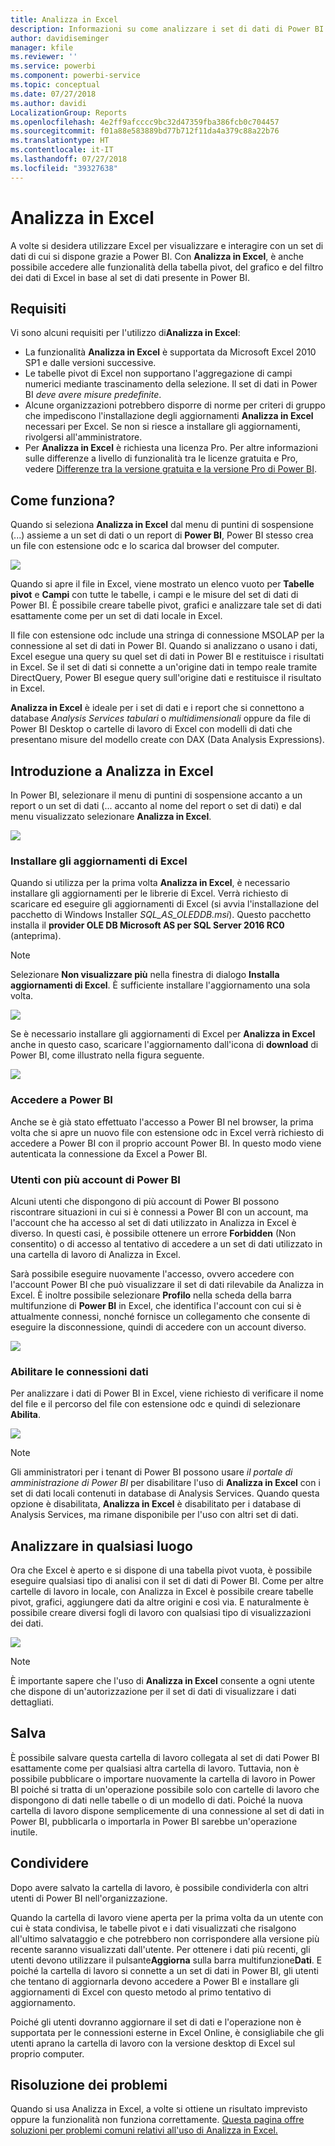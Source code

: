 ```yaml
---
title: Analizza in Excel
description: Informazioni su come analizzare i set di dati di Power BI in Excel
author: davidiseminger
manager: kfile
ms.reviewer: ''
ms.service: powerbi
ms.component: powerbi-service
ms.topic: conceptual
ms.date: 07/27/2018
ms.author: davidi
LocalizationGroup: Reports
ms.openlocfilehash: 4e2ff9afcccc9bc32d47359fba386fcb0c704457
ms.sourcegitcommit: f01a88e583889bd77b712f11da4a379c88a22b76
ms.translationtype: HT
ms.contentlocale: it-IT
ms.lasthandoff: 07/27/2018
ms.locfileid: "39327638"
---
```

# <a name="analyze-in-excel"></a>Analizza in Excel
A volte si desidera utilizzare Excel per visualizzare e interagire con un set di dati di cui si dispone grazie a Power BI. Con **Analizza in Excel**, è anche possibile accedere alle funzionalità della tabella pivot, del grafico e del filtro dei dati di Excel in base al set di dati presente in Power BI.

## <a name="requirements"></a>Requisiti
Vi sono alcuni requisiti per l'utilizzo di**Analizza in Excel**:

* La funzionalità **Analizza in Excel** è supportata da Microsoft Excel 2010 SP1 e dalle versioni successive.
* Le tabelle pivot di Excel non supportano l'aggregazione di campi numerici mediante trascinamento della selezione. Il set di dati in Power BI *deve avere misure predefinite*.
* Alcune organizzazioni potrebbero disporre di norme per criteri di gruppo che impediscono l'installazione degli aggiornamenti **Analizza in Excel** necessari per Excel. Se non si riesce a installare gli aggiornamenti, rivolgersi all'amministratore.
* Per **Analizza in Excel** è richiesta una licenza Pro. Per altre informazioni sulle differenze a livello di funzionalità tra le licenze gratuita e Pro, vedere [Differenze tra la versione gratuita e la versione Pro di Power BI](service-free-vs-pro.md). 

## <a name="how-does-it-work"></a>Come funziona?
Quando si seleziona **Analizza in Excel** dal menu di puntini di sospensione (...) assieme a un set di dati o un report di **Power BI**, Power BI stesso crea un file con estensione odc e lo scarica dal browser del computer.

![](media/service-analyze-in-excel/power-bi-analyze-in-excel.png)

Quando si apre il file in Excel, viene mostrato un elenco vuoto per **Tabelle pivot** e **Campi** con tutte le tabelle, i campi e le misure del set di dati di Power BI. È possibile creare tabelle pivot, grafici e analizzare tale set di dati esattamente come per un set di dati locale in Excel.

Il file con estensione odc include una stringa di connessione MSOLAP per la connessione al set di dati in Power BI. Quando si analizzano o usano i dati, Excel esegue una query su quel set di dati in Power BI e restituisce i risultati in Excel. Se il set di dati si connette a un'origine dati in tempo reale tramite DirectQuery, Power BI esegue query sull'origine dati e restituisce il risultato in Excel.

**Analizza in Excel** è ideale per i set di dati e i report che si connettono a database *Analysis Services tabulari* o *multidimensionali* oppure da file di Power BI Desktop o cartelle di lavoro di Excel con modelli di dati che presentano misure del modello create con DAX (Data Analysis Expressions).

## <a name="get-started-with-analyze-in-excel"></a>Introduzione a Analizza in Excel
In Power BI, selezionare il menu di puntini di sospensione accanto a un report o un set di dati (... accanto al nome del report o set di dati) e dal menu visualizzato selezionare **Analizza in Excel**.

![](media/service-analyze-in-excel/power-bi-analyze-menu.png)

### <a name="install-excel-updates"></a>Installare gli aggiornamenti di Excel
Quando si utilizza per la prima volta **Analizza in Excel**, è necessario installare gli aggiornamenti per le librerie di Excel. Verrà richiesto di scaricare ed eseguire gli aggiornamenti di Excel (si avvia l'installazione del pacchetto di Windows Installer *SQL_AS_OLEDDB.msi*). Questo pacchetto installa il **provider OLE DB Microsoft AS per SQL Server 2016 RC0** (anteprima).

> [!NOTE]
> Selezionare **Non visualizzare più** nella finestra di dialogo **Installa aggiornamenti di Excel**. È sufficiente installare l'aggiornamento una sola volta.
> 
> 

![](media/service-analyze-in-excel/pbi_anlz_excel_dontshow.png)

Se è necessario installare gli aggiornamenti di Excel per **Analizza in Excel** anche in questo caso, scaricare l'aggiornamento dall'icona di **download** di Power BI, come illustrato nella figura seguente.

![](media/service-analyze-in-excel/pbi_anlz_excel_download_again.png)

### <a name="sign-in-to-power-bi"></a>Accedere a Power BI
Anche se è già stato effettuato l'accesso a Power BI nel browser, la prima volta che si apre un nuovo file con estensione odc in Excel verrà richiesto di accedere a Power BI con il proprio account Power BI. In questo modo viene autenticata la connessione da Excel a Power BI.

### <a name="users-with-multiple-power-bi-accounts"></a>Utenti con più account di Power BI
Alcuni utenti che dispongono di più account di Power BI possono riscontrare situazioni in cui si è connessi a Power BI con un account, ma l'account che ha accesso al set di dati utilizzato in Analizza in Excel è diverso. In questi casi, è possibile ottenere un errore **Forbidden** (Non consentito) o di accesso al tentativo di accedere a un set di dati utilizzato in una cartella di lavoro di Analizza in Excel.

Sarà possibile eseguire nuovamente l'accesso, ovvero accedere con l'account Power BI che può visualizzare il set di dati rilevabile da Analizza in Excel. È inoltre possibile selezionare **Profilo** nella scheda della barra multifunzione di **Power BI** in Excel, che identifica l'account con cui si è attualmente connessi, nonché fornisce un collegamento che consente di eseguire la disconnessione, quindi di accedere con un account diverso.

![](media/service-analyze-in-excel/pbi_anlz_excel_profile.png)

### <a name="enable-data-connections"></a>Abilitare le connessioni dati
Per analizzare i dati di Power BI in Excel, viene richiesto di verificare il nome del file e il percorso del file con estensione odc e quindi di selezionare **Abilita**.

![](media/service-analyze-in-excel/pbi_anlz_excel_enable.png)

> [!NOTE]
> Gli amministratori per i tenant di Power BI possono usare *il portale di amministrazione di Power BI* per disabilitare l'uso di **Analizza in Excel** con i set di dati locali contenuti in database di Analysis Services. Quando questa opzione è disabilitata, **Analizza in Excel** è disabilitato per i database di Analysis Services, ma rimane disponibile per l'uso con altri set di dati.
> 
> 

## <a name="analyze-away"></a>Analizzare in qualsiasi luogo
Ora che Excel è aperto e si dispone di una tabella pivot vuota, è possibile eseguire qualsiasi tipo di analisi con il set di dati di Power BI. Come per altre cartelle di lavoro in locale, con Analizza in Excel è possibile creare tabelle pivot, grafici, aggiungere dati da altre origini e così via. E naturalmente è possibile creare diversi fogli di lavoro con qualsiasi tipo di visualizzazioni dei dati.

![](media/service-analyze-in-excel/pbi_anlz_excel_chart.png)

> [!NOTE]
> È importante sapere che l'uso di **Analizza in Excel** consente a ogni utente che dispone di un'autorizzazione per il set di dati di visualizzare i dati dettagliati.
> 
> 

## <a name="save"></a>Salva
È possibile salvare questa cartella di lavoro collegata al set di dati Power BI esattamente come per qualsiasi altra cartella di lavoro. Tuttavia, non è possibile pubblicare o importare nuovamente la cartella di lavoro in Power BI poiché si tratta di un'operazione possibile solo con cartelle di lavoro che dispongono di dati nelle tabelle o di un modello di dati. Poiché la nuova cartella di lavoro dispone semplicemente di una connessione al set di dati in Power BI, pubblicarla o importarla in Power BI sarebbe un'operazione inutile.

## <a name="share"></a>Condividere
Dopo avere salvato la cartella di lavoro, è possibile condividerla con altri utenti di Power BI nell'organizzazione.

Quando la cartella di lavoro viene aperta per la prima volta da un utente con cui è stata condivisa, le tabelle pivot e i dati visualizzati che risalgono all'ultimo salvataggio e che potrebbero non corrispondere alla versione più recente saranno visualizzati dall'utente. Per ottenere i dati più recenti, gli utenti devono utilizzare il pulsante**Aggiorna** sulla barra multifunzione**Dati**. E poiché la cartella di lavoro si connette a un set di dati in Power BI, gli utenti che tentano di aggiornarla devono accedere a Power BI e installare gli aggiornamenti di Excel con questo metodo al primo tentativo di aggiornamento.

Poiché gli utenti dovranno aggiornare il set di dati e l'operazione non è supportata per le connessioni esterne in Excel Online, è consigliabile che gli utenti aprano la cartella di lavoro con la versione desktop di Excel sul proprio computer.

## <a name="troubleshooting"></a>Risoluzione dei problemi
Quando si usa Analizza in Excel, a volte si ottiene un risultato imprevisto oppure la funzionalità non funziona correttamente. [Questa pagina offre soluzioni per problemi comuni relativi all'uso di Analizza in Excel.](desktop-troubleshooting-analyze-in-excel.md)